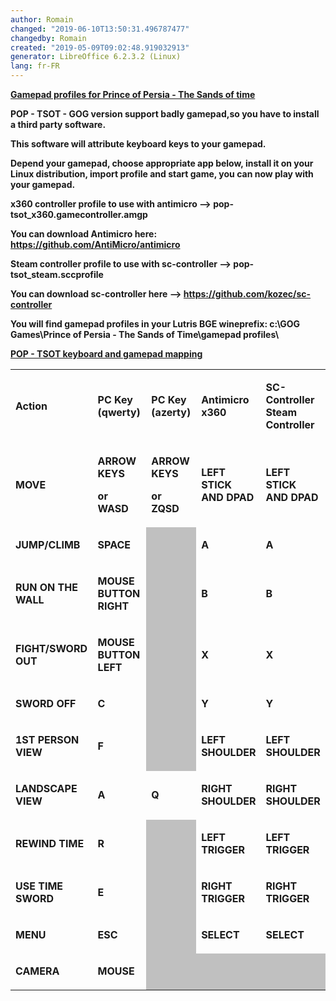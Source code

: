 ```yaml
---
author: Romain
changed: "2019-06-10T13:50:31.496787477"
changedby: Romain
created: "2019-05-09T09:02:48.919032913"
generator: LibreOffice 6.2.3.2 (Linux)
lang: fr-FR
---
```


<u>**Gamepad profiles for Prince of Persia - The Sands of time**</u>

**POP - TSOT - GOG version support badly gamepad,so you have to install
a third party software.**

**This software will attribute keyboard keys to your gamepad.**

**Depend your gamepad, choose appropriate app below, install it on your
Linux distribution, import profile and start game, you can now play with
your gamepad.**

**x360 controller profile to use with antimicro -->
pop-tsot_x360.gamecontroller.amgp**

<span style="font-variant: normal"><span
style="font-style: normal">**You can download Antimicro here:
<https://github.com/AntiMicro/antimicro>**</span></span>

**Steam controller profile to use with sc-controller -->
pop-tsot_steam.sccprofile**

<span style="font-variant: normal"><span
style="font-style: normal">**You can download sc-controller here -->
<https://github.com/kozec/sc-controller>**</span></span>

**You will find gamepad profiles in your Lutris BGE wineprefix: c:\\GOG
Games\\Prince of Persia - The Sands of Time\\gamepad profiles\\**

<u>**POP - TSOT keyboard and gamepad mapping**</u>

<table width="510" data-cellpadding="2" data-cellspacing="0" style="background: transparent" data-border="1">
<tbody>
<tr class="odd" style="background: transparent">
<td width="128" style="background: transparent"><p><strong>Action</strong></p></td>
<td width="101" style="background: transparent"><p><strong>PC Key (qwerty)</strong></p></td>
<td width="83" style="background: transparent"><p><strong>PC Key (azerty)</strong></p></td>
<td width="85" style="background: transparent"><p><strong>Antimicro x360</strong></p></td>
<td width="92" style="background: transparent"><p><strong>SC-Controller Steam Controller</strong></p></td>
</tr>
<tr class="even" style="background: transparent">
<td width="128" style="background: transparent"><p><strong>MOVE</strong></p></td>
<td width="101" style="background: transparent"><p><strong>ARROW KEYS</strong></p>
<p><strong>or WASD</strong></p></td>
<td width="83" style="background: transparent"><p><strong>ARROW KEYS</strong></p>
<p><strong>or ZQSD</strong></p></td>
<td width="85" style="background: transparent"><p><strong>LEFT STICK AND DPAD</strong></p></td>
<td width="92" style="background: transparent"><p><strong>LEFT STICK AND DPAD</strong></p></td>
</tr>
<tr class="odd" style="background: transparent">
<td width="128" style="background: transparent"><p><strong>JUMP/CLIMB</strong></p></td>
<td width="101" style="background: transparent"><p><strong>SPACE</strong></p></td>
<td width="83" data-bgcolor="#c0c0c0" style="background: #c0c0c0"><p><br />
</p></td>
<td width="85" style="background: transparent"><p><strong>A</strong></p></td>
<td width="92" style="background: transparent"><p><strong>A</strong></p></td>
</tr>
<tr class="even" style="background: transparent">
<td width="128" style="background: transparent"><p><strong>RUN ON THE WALL</strong></p></td>
<td width="101" style="background: transparent"><p><strong>MOUSE BUTTON RIGHT</strong></p></td>
<td width="83" data-bgcolor="#c0c0c0" style="background: #c0c0c0"><p><br />
</p></td>
<td width="85" style="background: transparent"><p><strong>B</strong></p></td>
<td width="92" style="background: transparent"><p><strong>B</strong></p></td>
</tr>
<tr class="odd" style="background: transparent">
<td width="128" style="background: transparent"><p><strong>FIGHT/SWORD OUT</strong></p></td>
<td width="101" style="background: transparent"><p><strong>MOUSE BUTTON LEFT</strong></p></td>
<td width="83" data-bgcolor="#c0c0c0" style="background: #c0c0c0"><p><br />
</p></td>
<td width="85" style="background: transparent"><p><strong>X</strong></p></td>
<td width="92" style="background: transparent"><p><strong>X</strong></p></td>
</tr>
<tr class="even" style="background: transparent">
<td width="128" style="background: transparent"><p><strong>SWORD OFF</strong></p></td>
<td width="101" style="background: transparent"><p><strong>C</strong></p></td>
<td width="83" data-bgcolor="#c0c0c0" style="background: #c0c0c0"><p><br />
</p></td>
<td width="85" style="background: transparent"><p><strong>Y</strong></p></td>
<td width="92" style="background: transparent"><p><strong>Y</strong></p></td>
</tr>
<tr class="odd" style="background: transparent">
<td width="128" style="background: transparent"><p><strong>1ST PERSON VIEW</strong></p></td>
<td width="101" style="background: transparent"><p><strong>F</strong></p></td>
<td width="83" data-bgcolor="#c0c0c0" style="background: #c0c0c0"><p><br />
</p></td>
<td width="85" style="background: transparent"><p><strong>LEFT SHOULDER</strong></p></td>
<td width="92" style="background: transparent"><p><strong>LEFT SHOULDER</strong></p></td>
</tr>
<tr class="even" style="background: transparent">
<td width="128" style="background: transparent"><p><strong>LANDSCAPE VIEW</strong></p></td>
<td width="101" style="background: transparent"><p><strong>A</strong></p></td>
<td width="83" style="background: transparent"><p><strong>Q</strong></p></td>
<td width="85" style="background: transparent"><p><strong>RIGHT SHOULDER</strong></p></td>
<td width="92" style="background: transparent"><p><strong>RIGHT SHOULDER</strong></p></td>
</tr>
<tr class="odd" style="background: transparent">
<td width="128" style="background: transparent"><p><strong>REWIND TIME</strong></p></td>
<td width="101" style="background: transparent"><p><strong>R</strong></p></td>
<td width="83" data-bgcolor="#c0c0c0" style="background: #c0c0c0"><p><br />
</p></td>
<td width="85" style="background: transparent"><p><strong>LEFT TRIGGER</strong></p></td>
<td width="92" style="background: transparent"><p><strong>LEFT TRIGGER</strong></p></td>
</tr>
<tr class="even" style="background: transparent">
<td width="128" style="background: transparent"><p><strong>USE TIME SWORD</strong></p></td>
<td width="101" style="background: transparent"><p><strong>E</strong></p></td>
<td width="83" data-bgcolor="#c0c0c0" style="background: #c0c0c0"><p><br />
</p></td>
<td width="85" style="background: transparent"><p><strong>RIGHT TRIGGER</strong></p></td>
<td width="92" style="background: transparent"><p><strong>RIGHT TRIGGER</strong></p></td>
</tr>
<tr class="odd" style="background: transparent">
<td width="128" style="background: transparent"><p><strong>MENU</strong></p></td>
<td width="101" style="background: transparent"><p><strong>ESC</strong></p></td>
<td width="83" data-bgcolor="#c0c0c0" style="background: #c0c0c0"><p><br />
</p></td>
<td width="85" style="background: transparent"><p><strong>SELECT</strong></p></td>
<td width="92" style="background: transparent"><p><strong>SELECT</strong></p></td>
</tr>
<tr class="even" style="background: transparent">
<td width="128" style="background: transparent"><p><strong>CAMERA</strong></p></td>
<td width="101" style="background: transparent"><p><strong>MOUSE</strong></p></td>
<td width="83" data-bgcolor="#c0c0c0" style="background: #c0c0c0"><p><br />
</p></td>
<td width="85" data-bgcolor="#c0c0c0" style="background: #c0c0c0"><p><br />
</p></td>
<td width="92" data-bgcolor="#c0c0c0" style="background: #c0c0c0"><p><br />
</p></td>
</tr>
</tbody>
</table>
